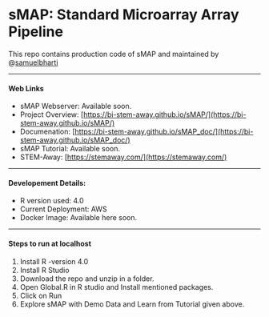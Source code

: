 # sMAP: Standard Microarray Array Pipeline
This repo contains production code of sMAP and maintained by @[samuelbharti](https://github.com/SamuelBharti)

---
#### Web Links

- sMAP Webserver:  Available soon.
- Project Overview: [https://bi-stem-away.github.io/sMAP/](https://bi-stem-away.github.io/sMAP/)
- Documenation:     [https://bi-stem-away.github.io/sMAP_doc/](https://bi-stem-away.github.io/sMAP_doc/)
- sMAP Tutorial:    Available soon.
- STEM-Away:       [https://stemaway.com/](https://stemaway.com/)

---
#### Developement Details:

- R version used: 4.0
- Current Deployment: AWS
- Docker Image: Available here soon.

---
#### Steps to run at localhost

1. Install R -version 4.0
2. Install R Studio
3. Download the repo and unzip in a folder.
4. Open Global.R in R studio and Install mentioned packages.
5. Click on Run 
6. Explore sMAP with Demo Data and Learn from Tutorial given above. 
